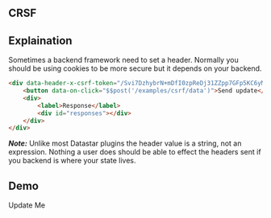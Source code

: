 ## CRSF

## Explaination

Sometimes a backend framework need to set a header.  Normally you should be using cookies to be more secure but it depends on your backend.

```html
<div data-header-x-csrf-token="/Svi7DzhybrN+mDfI0zpReDj31ZZpp7GFp5KC6yMvGKer5OmslH1fpYDtAfsTwmfH+yLy7ghTAVHiRcjDz8XAQ==">
    <button data-on-click="$$post('/examples/csrf/data')">Send update</button>
    <div>
        <label>Response</label>
        <div id="responses"></div>
    </div>
</div>
```

**_Note:_** Unlike most Datastar plugins the header value is a string, not an expression.  Nothing a user does should be able to effect the headers sent if you backend is where your state lives.

## Demo

<div id="update_me" data-on-load="$$get('/examples/csrf/data')">Update Me</div>

